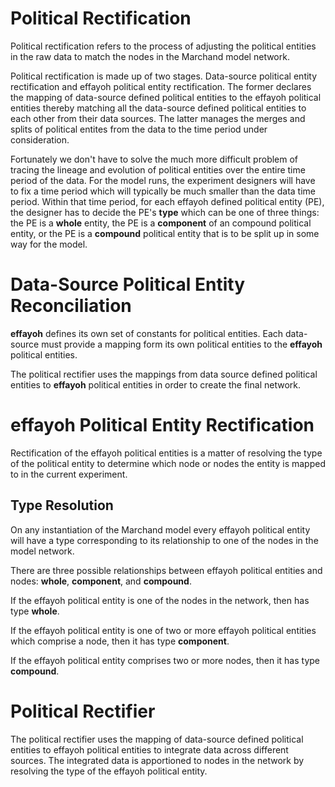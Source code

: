 # Political Rectification

Political rectification refers to the process of adjusting the political
entities in the raw data to match the nodes in the Marchand model network.

Political rectification is made up of two stages. Data-source political entity
rectification and effayoh political entity rectification. The former declares
the mapping of data-source defined political entities to the effayoh political
entities thereby matching all the data-source defined political entities to
each other from their data sources. The latter manages the merges and splits of
political entites from the data to the time period under consideration.

Fortunately we don't have to solve the much more difficult problem of tracing
the lineage and evolution of political entities over the entire time period of
the data. For the model runs, the experiment designers will have to fix a time
period which will typically be much smaller than the data time period. Within
that time period, for each effayoh defined political entity (PE), the
designer has to decide the PE's **type** which can be one of three things: the
PE is a **whole** entity, the PE is a **component** of an compound political
entity, or the PE is a **compound** political entity that is to be split up in
some way for the model.


# Data-Source Political Entity Reconciliation

**effayoh** defines its own set of constants for political entities. Each
data-source must provide a mapping form its own political entities to the
**effayoh** political entities.

The political rectifier uses the mappings from data source defined political
entities to **effayoh** political entities in order to create the final
network.


# effayoh Political Entity Rectification

Rectification of the effayoh political entities is a matter of resolving the
type of the political entity to determine which node or nodes the entity is
mapped to in the current experiment.

## Type Resolution

On any instantiation of the Marchand model every effayoh political entity will
have a type corresponding to its relationship to one of the nodes in the model
network.

There are three possible relationships between effayoh political entities and
nodes: **whole**, **component**, and **compound**.

If the effayoh political entity is one of the nodes in the network, then has
type **whole**.

If the effayoh political entity is one of two or more effayoh political
entities which comprise a node, then it has type **component**.

If the effayoh political entity comprises two or more nodes, then it has type
**compound**.


# Political Rectifier

The political rectifier uses the mapping of data-source defined political
entities to effayoh political entities to integrate data across different
sources. The integrated data is apportioned to nodes in the network by
resolving the type of the effayoh political entity.
